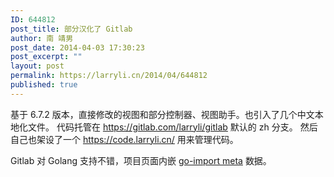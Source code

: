 ```yaml
---
ID: 644812
post_title: 部分汉化了 Gitlab
author: 南 靖男
post_date: 2014-04-03 17:30:23
post_excerpt: ""
layout: post
permalink: https://larryli.cn/2014/04/644812
published: true
---
```

基于 6.7.2 版本，直接修改的视图和部分控制器、视图助手。也引入了几个中文本地化文件。
代码托管在 <a href="https://gitlab.com/larryli/gitlab">https://gitlab.com/larryli/gitlab</a> 默认的 zh 分支。
然后自己也架设了一个 https://code.larryli.cn/ 用来管理代码。

Gitlab 对 Golang 支持不错，项目页面内嵌 <a href="http://golang.org/cmd/go/#hdr-Remote_import_paths">go-import meta</a> 数据。